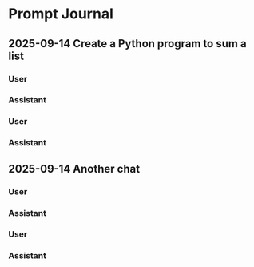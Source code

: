 # Prompt Journal

## 2025-09-14 Create a Python program to sum a list

### User



### Assistant



### User



### Assistant



## 2025-09-14 Another chat

### User



### Assistant



### User



### Assistant

